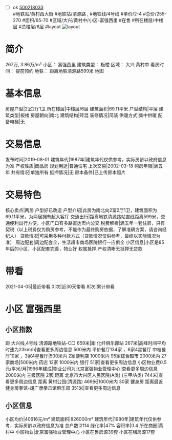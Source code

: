 - [ ] ok [500218033](https://bj.5i5j.com/ershoufang/500218033.html)  
 #地铁站/黄村西大街 #地铁站/清源路 ,  #地铁线/4号线
#单价/2-4 #总价/255-270 #面积/65-70   #区域/大兴/黄村中/小区-富强西里 #在售 #所在楼层/中楼层 #总楼层/6层 #layout 
![layout](http://image2.5i5j.com//group2/M00/9E/E6/CgqJM11IJ--ACDFSAAF_AriUExI061.jpg_P5.jpg) 
# 简介 
 267万,  3.86万/m² 
小区： 富强西里
建筑类型： 板楼
区域： 大兴 黄村中
看房时间： 提前预约
地铁： 距离地铁清源路599米 地图
# 基本信息 
 房屋户型|2室2厅1卫
所在楼层|中楼层/6层
建筑面积|69.11平米
户型结构|平层
建筑类型|板楼
房屋朝向|南北
建筑结构|砖混
装修情况|简装
供暖方式|集中供暖
配备电梯|无
# 交易信息 
 发布时间|2019-08-01
建筑年代|1987年|建筑年代仅供参考，实际房龄以政府信息为准
产权性质|商品房
规划用途|普通住宅
上次交易|2002-03-18
购房年限|满五年
共有情况|单独所有
抵押情况|无
房本备件|已上传房本照片
# 交易特色 
 核心卖点|两居 户型好已改造
户型介绍|此房为南北向2室2厅1卫，建筑面积为69.11平米，为两居拥有超大客厅
交通出行|距离地铁清源路站直线距离599米，交通便利出行方便，小区门口有多路直达市内公交
税费解析|满五年一套住房，只有契税（以上税费仅为购房参考，不能作为最终购房依据，了解准确方案，请咨询经纪人）
贷款情况|可采用多种付款方式（贷款情况仅供参考，最终以实际情况为准）
周边配套|周边配套全，生活超市商场医院银行一应俱全
小区信息|小区是85年后的小区，小区配套完善，物业好
权属抵押|产权清晰无抵押无贷款
# 带看 
 2021-04-05|最近带看	 0|次|近30天带看	 8|次|累计带看
# 小区 富强西里
## 小区指数 
 距 大兴线,4号线 清源路地铁站-C口 659米|距 化纤俱乐部站 267米|高峰时间平均时速为23km/h|查看更多周边信息
500米内 平价餐厅134家 ，6家4星餐厅
中档餐厅10家 ，3家4星餐厅|500米内 2家便利店
1000米内 95家综合超市
2000米内 27家商场|500米内 药店 12家
1000米内 银行 51家|查看更多周边信息
小区物业费0.5元/平米/月|1996年建成|物业公司为北京富强物业管理中心|查看更多周边信息
2000米内 三级医院 2家|距离 北京市大兴区人民医院(A类) (三甲/A类) 744米|查看更多周边信息
距离 黄村公园(清源路) 469米|1000米内 30家 健身房
距离最近健身房拳馆-翊广隶拳击馆俱乐部 351米|查看更多周边信息
## 小区信息 
 小区均价|40616元/m²
建筑面积|826000m²
建筑年代|1980年|建筑年代仅供参考，实际房龄以政府信息为准
总户数|2114
绿化率|47%
容积率|0.4
所在商圈|黄村中
小区物业|北京富强物业管理中心
小区在售房源39套
小区在租房源17套
